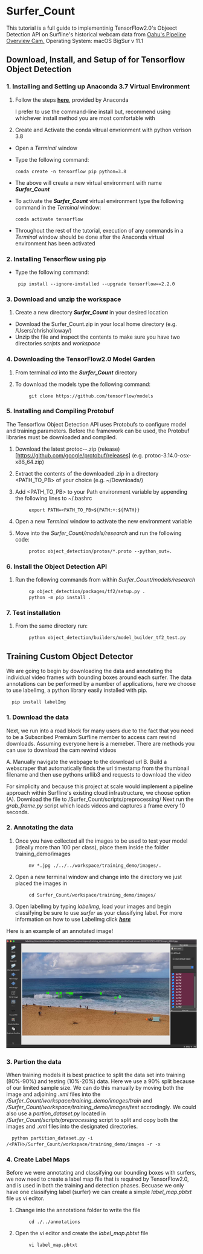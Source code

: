 # Surfer_Count

This tutorial is a full guide to implementinig TensorFlow2.0's Objeect Detection API on Surfline's historical webcam data from [Oahu's Pipeline Overview Cam.](https://www.surfline.com/surf-report/pipeline-overview/584204214e65fad6a7709cdf) Operating System: macOS BigSur v 11.1

## Download, Install, and Setup of for Tensorflow Object Detection 

### 1. Installing and Setting up Anaconda 3.7 Virtual Environment
1. Follow the steps [**here**](https://docs.anaconda.com/anaconda/install/mac-os/), provided by Anaconda

      I prefer to use the command-line install but, recommend using whichever install method you are most comfortable with

2. Create and Activate the conda vitrual envrionment with python verison 3.8
* Open a *Terminal* window
* Type the following command:

      conda create -n tensorflow pip python=3.8
    
* The above will create a new virtual environment with name ***Surfer_Count***
* To activate the ***Surfer_Count*** virtual environment type the following command in the *Terminal* window: 

      conda activate tensorflow
    
* Throughout the rest of the tutorial, execution of any commands in a *Terminal* window should be done after the Anaconda virtual environment has been activated

### 2. Installing Tensorflow using pip
* Type the following command:

       pip install --ignore-installed --upgrade tensorflow==2.2.0
    
### 3. Download and unzip the workspace
1. Create a new directory ***Surfer_Count*** in your desired location
* Download the Surfer_Count.zip in your local home directory (e.g. /Users/chrisholloway/)
* Unzip the file and inspect the contents to make sure you have two directories *scripts* and *workspace*

    
### 4. Downloading the TensorFlow2.0 Model Garden
1. From terminal *cd* into the ***Surfer_Count*** directory
2. To download the models type the following command:
    
            git clone https://github.com/tensorflow/models
    
### 5. Installing and Compiling Protobuf

The Tensorflow Object Detection API uses Protobufs to configure model and training parameters. Before the framework can be used, the Protobuf libraries must be downloaded and compiled.

1. Download the latest protoc-*-*.zip (release)[https://github.com/google/protobuf/releases] (e.g. protoc-3.14.0-osx-x86_64.zip)
2. Extract the contents of the downloaded .zip in a directory <PATH_TO_PB> of your choice (e.g. ~/Downloads/)
3. Add <PATH_TO_PB> to your Path environment variable by appending the following lines to ~/.bashrc

            export PATH=<PATH_TO_PB>${PATH:+:${PATH}}

4. Open a new *Terminal* window to activate the new environment variable
5. Move into the *Surfer_Count/models/research* and run the following code:

            protoc object_detection/protos/*.proto --python_out=.
    
### 6. Install the Object Detection API
1. Run the following commands from within *Surfer_Count/models/research*

            cp object_detection/packages/tf2/setup.py .
            python -m pip install .
    
### 7. Test installation
1. From the same directory run:

            python object_detection/builders/model_builder_tf2_test.py
    
## Training Custom Object Detector
We are going to begin by downloading the data and annotating the individual video frames with bounding boxes around each surfer. The data annotations can be performed by a number of applications, here we choose to use labelImg, a python library easily installed with pip.

      pip install labelImg
      
### 1. Download the data
Next, we run into a road block for many users due to the fact that you need to be a Subscribed Premium Surfline member to access cam rewind downloads. Assuming everyone here is a memeber. There are methods you can use to download the cam rewind videos

A. Manually navigate the webpage to the download url 
B. Build a webscraper that automatically finds the url timestamp from the thumbnail filename and then use pythons urllib3 and requests to download the video

For simplicity and because this project at scale would implement a pipeline approach within Surfline's existing cloud infrastructure, we choose option (A). Download the file to <PATH>/Surfer_Count/scripts/preprocessing/ Next run the *grab_frame.py* script which loads videos and captures a frame every 10 seconds. 
      
      
### 2. Annotating the data
1. Once you have collected all the images to be used to test your model (ideally more than 100 per class), place them inside the folder training_demo/images

            mv *.jpg ./../../workspace/training_demo/images/.
     
2. Open a new terminal window and change into the directory we just placed the images in

            cd Surfer_Count/workspace/training_demo/images/
            
3. Open labelImg by typing *labelImg*, load your images and begin classifying be sure to use *surfer* as your classifying label. For more information on how to use LabelImg click [***here***](https://github.com/tzutalin/labelImg)

Here is an example of an annotated image!

![alt text](https://github.com/Christopher-Holloway/Surfer_Count/blob/main/tutorial/pipeline_annotated_image.png "Annotated image")

### 3. Partion the data
When training models it is best practice to split the data set into training (80%-90%) and testing (10%-20%) data. Here we use a 90% split because of our limited sample size. We can do this manually by moving both the image and adjoining *.xml* files into the */Surfer_Count/workspace/training_demo/images/train* and */Surfer_Count/workspace/training_demo/images/test* accrodingly. We could also use a *partion_dataset.py* located in */Surfer_Count/scripts/preprocessing* script to split and copy both the images and *.xml* files into the designated directories.

      python partition_dataset.py -i /<PATH>/Surfer_Count/workspace/training_demo/images -r -x
      
### 4. Create Label Maps
Before we were annotating and classifying our bounding boxes with surfers, we now need to create a label map file that is required by TensorFlow2.0, and is used in both the training and detection phases. Becuase we only have one classifying label (surfer) we can create a simple *label_map.pbtxt* file us vi editor. 
1. Change into the annotations folder to write the file

            cd ./../annotations
      
2. Open the vi editor and create the *label_map.pbtxt* file

            vi label_map.pbtxt
            






